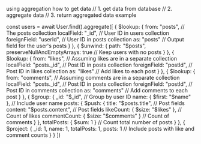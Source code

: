 using aggregation how to get data 
// 1. get data from database
// 2. aggregate data
// 3. return aggregated data
example

  const users = await User.find().aggregate([
   {
    $lookup: {
      from: "posts", // The posts collection
      localField: "_id", // User ID in users collection
      foreignField: "userId", // User ID in posts collection
      as: "posts" // Output field for the user's posts
    }
  },
  {
    $unwind: {
      path: "$posts",
      preserveNullAndEmptyArrays: true // Keep users with no posts
    }
  },
  {
    $lookup: {
      from: "likes", // Assuming likes are in a separate collection
      localField: "posts._id", // Post ID in posts collection
      foreignField: "postId", // Post ID in likes collection
      as: "likes" // Add likes to each post
    }
  },
  {
    $lookup: {
      from: "comments", // Assuming comments are in a separate collection
      localField: "posts._id", // Post ID in posts collection
      foreignField: "postId", // Post ID in comments collection
      as: "comments" // Add comments to each post
    }
  },
  {
    $group: {
      _id: "$_id", // Group by user ID
      name: { $first: "$name" }, // Include user name
      posts: { 
        $push: {
          title: "$posts.title", // Post fields
          content: "$posts.content", // Post fields
          likeCount: { $size: "$likes" }, // Count of likes
          commentCount: { $size: "$comments" } // Count of comments
        }
      },
      totalPosts: { $sum: 1 } // Count total number of posts
    }
  },
  {
    $project: {
      _id: 1,
      name: 1,
      totalPosts: 1,
      posts: 1 // Include posts with like and comment counts
    }
  }
])

